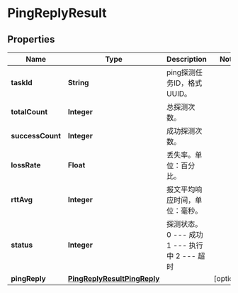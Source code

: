 
# PingReplyResult

## Properties
Name | Type | Description | Notes
------------ | ------------- | ------------- | -------------
**taskId** | **String** | ping探测任务ID，格式UUID。 | 
**totalCount** | **Integer** | 总探测次数。 | 
**successCount** | **Integer** | 成功探测次数。 | 
**lossRate** | **Float** | 丢失率。单位：百分比。 | 
**rttAvg** | **Integer** | 报文平均响应时间，单位：毫秒。 | 
**status** | **Integer** | 探测状态。 0 --- 成功 1 --- 执行中 2 --- 超时  | 
**pingReply** | [**PingReplyResultPingReply**](PingReplyResultPingReply.md) |  |  [optional]




